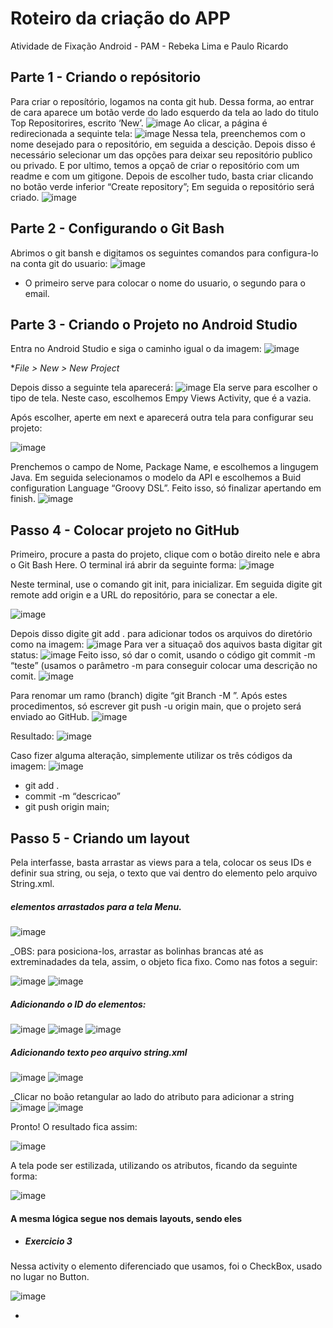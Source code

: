 # Roteiro da criação do APP
Atividade de Fixação Android - PAM - Rebeka Lima e Paulo Ricardo

## Parte 1 - Criando o repósitorio

Para criar o reposítório, logamos na conta git hub. Dessa forma, ao entrar de cara aparece um botão verde do lado esquerdo da tela ao lado do titulo Top Repositorires, escrito ‘New’. 
![image](https://github.com/rebekaamorim/atividade_/assets/127617481/bc1eaf33-c4c0-4473-85a5-10392e57c39a)
Ao clicar, a página é redirecionada a sequinte tela:
![image](https://github.com/rebekaamorim/atividade_/assets/127617481/e7dbb32f-5871-4f0a-a06d-33f5ada74869)
Nessa tela, preenchemos com o nome desejado para o repositório, em seguida a descição. Depois disso é necessário selecionar um das opções para deixar seu repositório publico ou privado. E por ultimo, temos a opçaõ de criar o repositório com um readme e com um gitigone.
Depois de escolher tudo, basta criar clicando no botão verde inferior “Create repository”; Em seguida o repositório será criado.
![image](https://github.com/rebekaamorim/atividade_/assets/127617481/9df79e26-cce9-4ddf-b691-f01558b5aefc)

## Parte 2 - Configurando o Git Bash
Abrimos o git bansh e digitamos os seguintes comandos para configura-lo na conta git do usuario:
![image](https://github.com/rebekaamorim/atividade_/assets/127617481/e10783a0-bb24-45d6-b337-36402da24707)
- O primeiro serve para colocar o nome do usuario, o segundo para o email.

## Parte 3 - Criando o Projeto no Android Studio

Entra no Android Studio e siga o caminho igual o da imagem:
![image](https://github.com/rebekaamorim/atividade_/assets/127617481/0c64c237-3058-4778-93fc-e2180c9904ed)

*_File > New > New Project_

Depois disso a seguinte tela aparecerá:
![image](https://github.com/rebekaamorim/atividade_/assets/127617481/b2b7a36e-1ed0-4d56-ae61-594677b25dd4)
Ela serve para escolher o tipo de tela. Neste caso, escolhemos Empy Views Activity, que é a vazia.

Após escolher, aperte em next e aparecerá outra tela para configurar seu projeto: 

![image](https://github.com/rebekaamorim/atividade_/assets/127617481/0bf61700-0002-45dc-9758-b3f11cc88278)

Prenchemos o campo de Nome, Package Name, e escolhemos a lingugem Java. Em seguida selecionamos o modelo da API e escolhemos a Buid configuration Language “Groovy DSL”.
Feito isso, só finalizar apertando em finish.
![image](https://github.com/rebekaamorim/atividade_/assets/127617481/46292828-5259-4af9-9202-e726f5fef228)

## Passo 4 - Colocar projeto no GitHub

Primeiro, procure a pasta do projeto, clique com o botão direito nele e abra o Git Bash Here. O terminal irá abrir da seguinte forma:
![image](https://github.com/rebekaamorim/atividade_/assets/127617481/f938a3a1-ba47-4910-9364-f82cb8bb8d53)

Neste terminal, use o comando git init, para inicializar. Em seguida digite git remote add origin e a URL do repositório, para se conectar a ele. 

![image](https://github.com/rebekaamorim/atividade_/assets/127617481/1e28e84b-a12d-4b1f-8511-090fbe81ca49)

Depois disso digite git add . para adicionar todos os arquivos do diretório como na imagem:
![image](https://github.com/rebekaamorim/atividade_/assets/127617481/8f1d8ca4-a709-4ba7-b08d-5e474e9c5e2e)
Para ver a situaçaõ dos aquivos basta digitar git status:
![image](https://github.com/rebekaamorim/atividade_/assets/127617481/7336f518-3eef-42cf-a080-74fbf7e94d5d)
Feito isso, só dar o comit, usando o código git commit -m “teste” (usamos o parâmetro -m para conseguir colocar uma descrição no comit. 
![image](https://github.com/rebekaamorim/atividade_/assets/127617481/15007cca-1134-4588-a00a-916e181f7216)

 Para renomar um ramo (branch) digite “git Branch -M <nome desejado>”. Após estes procedimentos, só escrever git push -u origin main, que o projeto será enviado ao GitHub.
 ![image](https://github.com/rebekaamorim/atividade_/assets/127617481/89268cec-ea65-41ab-84f1-05ffb50f28e0)

Resultado:
![image](https://github.com/rebekaamorim/atividade_/assets/127617481/fbc3ae70-2f60-45d0-9ab0-bf15391a9cd4)

Caso fizer alguma alteração, simplemente utilizar os três códigos da imagem:
![image](https://github.com/rebekaamorim/atividade_/assets/127617481/360894f8-818c-4b00-8f4c-b1f25e28e616)

- git add .
- commit -m “descricao”
- git push origin main;

## Passo 5 - Criando um layout

 Pela interfasse, basta arrastar as views para a tela, colocar os seus IDs e definir sua string, ou seja, o texto que vai dentro do elemento pelo arquivo String.xml. 

##### elementos arrastados para a tela Menu.
 ![image](https://github.com/rebekaamorim/atividade_/assets/127617481/f56d765f-0367-461d-a5e4-1b7daff0b06f)


_OBS: para posiciona-los, arrastar as bolinhas brancas até as extreminadades da tela, assim, o objeto fica fixo. Como nas fotos a seguir:

![image](https://github.com/rebekaamorim/atividade_/assets/127617481/5c1e97b3-0e12-43c8-9c67-daa213e92e9b)
![image](https://github.com/rebekaamorim/atividade_/assets/127617481/65e82dd9-1f01-4a25-bd41-48b6f17f370f)


##### Adicionando o ID do elementos:

![image](https://github.com/rebekaamorim/atividade_/assets/127617481/c0698f10-ef8c-4d41-af54-4d68f3d7dbed)
![image](https://github.com/rebekaamorim/atividade_/assets/127617481/44355a30-0704-4f4c-b7ad-8a522dd45bf9)
![image](https://github.com/rebekaamorim/atividade_/assets/127617481/6687d76f-9869-4b62-8f73-37a6bb612678)
 
 ##### Adicionando texto peo arquivo string.xml

 ![image](https://github.com/rebekaamorim/atividade_/assets/127617481/f2918ae4-a1d0-480d-8c9b-ed40c322c29d)
![image](https://github.com/rebekaamorim/atividade_/assets/127617481/5c0db7b9-f7e4-4da9-9d9b-287d5e6b3714)

_Clicar no boão retangular ao lado do atributo para adicionar a string
![image](https://github.com/rebekaamorim/atividade_/assets/127617481/2a81f44c-c3dc-4ce2-aaf0-7f625bb651b8)
![image](https://github.com/rebekaamorim/atividade_/assets/127617481/384d06f5-6250-4294-85e3-6010b84da79a)

Pronto! O resultado fica assim:

![image](https://github.com/rebekaamorim/atividade_/assets/127617481/0a78adc2-af49-4083-ae9d-1f57ade83060)

 A tela pode ser estilizada, utilizando os atributos, ficando da seguinte forma:

 ![image](https://github.com/rebekaamorim/atividade_/assets/127617481/32177e0d-37c3-4750-9a60-5807913f4f5f)

 
#### A mesma lógica segue nos demais layouts, sendo eles

- ##### Exercicio 3

 Nessa activity o elemento diferenciado que usamos, foi o CheckBox, usado no lugar no Button.
 
 ![image](https://github.com/rebekaamorim/atividade_/assets/127617481/dee3bea9-5025-4bd3-93bb-cfc2410236c1)

- 

